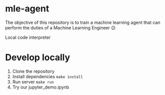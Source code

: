 # mle-agent
The objective of this repository is to train a machine learning agent that can perform the duties of a Machine Learning Engineer 😉

Local code interpreter

# Develop locally
1. Clone the repository
2. Install dependencies
    ```make install```
3. Run server
    ```make run```
4. Try our jupyter_demo.ipynb
